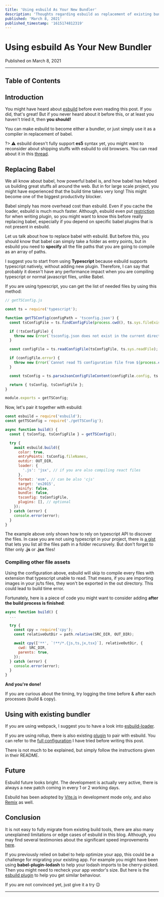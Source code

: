 ```yaml
---
title: 'Using esbuild As Your New Bundler'
description: 'Thoughts regarding esbuild as replacement of existing bundlers & babel for developing packages.'
published: 'March 8, 2021'
published_timestamp: '1615174812319'
---
```


# Using esbuild As Your New Bundler

Published on March 8, 2021

---

## Table of Contents

## Introduction

You might have heard about [esbuild](https://esbuild.github.io/) before even reading this post. If you did, that's great! But if you never heard about it before this, or at least you haven't tried it, then **you should!**

You can make esbuild to become either a bundler, or just simply use it as a compiler in replacement of babel.

?> ⚠️
esbuild doesn't fully support **es5** syntax yet, you might want to reconsider about shipping stuffs with esbuild to old browsers. You can read about it in this [thread](https://github.com/evanw/esbuild/issues/297).

## Replacing Babel

We all know about babel, how powerful babel is, and how babel has helped us building great stuffs all around the web. But in for large scale project, you might have experienced that the build time takes very long! This might become one of the biggest productivity blocker.

Babel simply has more overhead cost than esbuild. Even if you cache the loader, esbuild is much much faster. Although, esbuild even put [restriction](https://esbuild.github.io/plugins/#plugin-api-limitations) for when writing plugin, so you might want to know this before really replacing babel, especially if you depend on specific babel plugins that is not present in esbuild.

Let us talk about how to replace babel with esbuild. But before this, you should know that babel can simply take a folder as entry points, but in esbuild you need to **specify** all the file paths that you are going to compile as an array of paths.

I suggest you to start from using **Typescript** because esbuild supports typescript natively, without adding new plugin. Therefore, I can say that probably it doesn't have any performance impact when you are compiling typescript or normal javascript files, unlike Babel.

If you are using typescript, you can get the list of needed files by using this method:

```js
// getTSConfig.js

const ts = require('typescript');

function getTSConfig(configPath = 'tsconfig.json') {
  const tsConfigFile = ts.findConfigFile(process.cwd(), ts.sys.fileExists, configPath);

  if (!tsConfigFile) {
    throw new Error(`tsconfig.json does not exist in the current directory: ${process.cwd()}`);
  }

  const configFile = ts.readConfigFile(tsConfigFile, ts.sys.readFile);

  if (configFile.error) {
    throw new Error(`Cannot read TS configuration file from ${process.cwd()}: ${configFile.error}`);
  }

  const tsConfig = ts.parseJsonConfigFileContent(configFile.config, ts.sys, process.cwd());

  return { tsConfig, tsConfigFile };
}

module.exports = getTSConfig;
```

Now, let's pair it together with esbuild:

```js
const esbuild = require('esbuild');
const getTSConfig = require('./getTSConfig');

async function build() {
  const { tsConfig, tsConfigFile } = getTSConfig();

  try {
    await esbuild.build({
      color: true,
      entryPoints: tsConfig.fileNames,
      outdir: OUT_DIR,
      loader: {
        '.js': 'jsx', // if you are also compiling react files
      },
      format: 'esm', // can be also 'cjs'
      target: 'es2015',
      minify: false,
      bundle: false,
      tsconfig: tsConfigFile,
      plugins: [], // optional
    });
  } catch (error) {
    console.error(error);
  }
}
```

The example above only shown how to rely on typescript API to discover the files. In case you are not using typescript in your project, there is [a gist](https://gist.github.com/lovasoa/8691344#gistcomment-2927279) that lets you list all the files path in a folder recursively. But don't forget to filter only **.js** or **.jsx** files!

### Compiling other file assets

Using the configuration above, esbuild will skip to compile every files with extension that typescript unable to read. That means, if you are importing images in your js/ts files, they won't be exported in the out directory. This could lead to build time error.

Fortunately, here is a piece of code you might want to consider adding **after the build process is finished**:

```js
async function build() {
  ...

  try {
    const cpy = require('cpy');
    const relativeOutDir = path.relative(SRC_DIR, OUT_DIR);

    await cpy(['**', `!**/*.{js,ts,jx,tsx}`], relativeOutDir, {
      cwd: SRC_DIR,
      parents: true,
    });
  } catch (error) {
    console.error(error);
  }
}
```

**And you're done!**

If you are curious about the timing, try logging the time before & after each processes (build & copy).

## Using with existing bundler

If you are using webpack, I suggest you to have a look into [esbuild-loader](https://github.com/privatenumber/esbuild-loader).

If you are using rollup, there is also existing [plugin](https://github.com/egoist/rollup-plugin-esbuild) to pair with esbuild. You can refer to the [full configuration](https://github.com/josteph/elastic-node-example/blob/main/rollup.config.js) I have tried before writing this post.

There is not much to be explained, but simply follow the instructions given in their README.

## Future

Esbuild future looks bright. The development is actually very active, there is always a new patch coming in every 1 or 2 working days.

Esbuild has been adopted by [Vite.js](https://vitejs.dev/) in development mode only, and also [Remix](https://twitter.com/ryanflorence/status/1379498663446077440?s=20) as well.

## Conclusion

It is not easy to fully migrate from existing build tools, there are also many unexplained limitations or edge cases of esbuild in this blog. Although, you may find several testimonies about the significant speed improvements [here](https://github.com/privatenumber/esbuild-loader/issues/13).

If you previously relied on babel to help optimize your app, this could be a challenge for migrating your existing app. For example you might have been using **babel-plugin-lodash** to help your lodash imports to be cherry-picked. Then you might need to recheck your app vendor's size. But here is the [esbuild plugin](https://github.com/josteph/esbuild-plugin-lodash) to help you get similar behaviour.

If you are not convinced yet, just give it a try 😉

---
